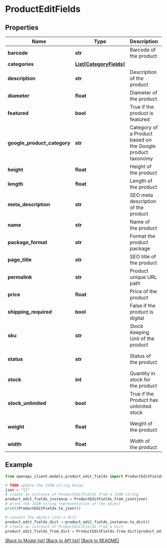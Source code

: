 # ProductEditFields


## Properties

Name | Type | Description | Notes
------------ | ------------- | ------------- | -------------
**barcode** | **str** | Barcode of the product | [optional] 
**categories** | [**List[CategoryFields]**](CategoryFields.md) |  | [optional] 
**description** | **str** | Description of the product | [optional] 
**diameter** | **float** | Diameter of the product | [optional] 
**featured** | **bool** | True if the product is featured | [optional] [default to False]
**google_product_category** | **str** | Category of a Product based on the Google product taxonomy | [optional] 
**height** | **float** | Height of the product | [optional] 
**length** | **float** | Length of the product | [optional] 
**meta_description** | **str** | SEO meta description of the product | [optional] 
**name** | **str** | Name of the product | 
**package_format** | **str** | Format the product package | [optional] [default to 'box']
**page_title** | **str** | SEO title of the product | [optional] 
**permalink** | **str** | Product unique URL path | [optional] 
**price** | **float** | Price of the product | 
**shipping_required** | **bool** | False if the product is digital | [optional] [default to True]
**sku** | **str** | Stock Keeping Unit of the product | [optional] 
**status** | **str** | Status of the product | [optional] [default to 'available']
**stock** | **int** | Quantity in stock for the product | [optional] [default to 100]
**stock_unlimited** | **bool** | True if the Product has unlimited stock | [optional] 
**weight** | **float** | Weight of the product | [optional] [default to 1]
**width** | **float** | Width of the product | [optional] 

## Example

```python
from openapi_client.models.product_edit_fields import ProductEditFields

# TODO update the JSON string below
json = "{}"
# create an instance of ProductEditFields from a JSON string
product_edit_fields_instance = ProductEditFields.from_json(json)
# print the JSON string representation of the object
print(ProductEditFields.to_json())

# convert the object into a dict
product_edit_fields_dict = product_edit_fields_instance.to_dict()
# create an instance of ProductEditFields from a dict
product_edit_fields_from_dict = ProductEditFields.from_dict(product_edit_fields_dict)
```
[[Back to Model list]](../README.md#documentation-for-models) [[Back to API list]](../README.md#documentation-for-api-endpoints) [[Back to README]](../README.md)


